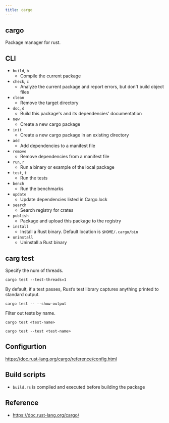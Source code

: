 ```yaml
---
title: cargo
---
```


## cargo
Package manager for rust.

## CLI

- `build`, `b`
    - Compile the current package
- `check`, `c`
    - Analyze the current package and report errors, but don't build object files
- `clean`
    - Remove the target directory
- `doc`, `d`
    - Build this package's and its dependencies' documentation
- `new`
    - Create a new cargo package
- `init`
    - Create a new cargo package in an existing directory
- `add`
    - Add dependencies to a manifest file
- `remove`
    - Remove dependencies from a manifest file
- `run`, `r`
    - Run a binary or example of the local package
- `test`, `t`
    - Run the tests
- `bench`
    - Run the benchmarks
- `update`
    - Update dependencies listed in Cargo.lock
- `search`
    - Search registry for crates
- `publish`
    - Package and upload this package to the registry
- `install`
    - Install a Rust binary. Default location is `$HOME/.cargo/bin`
- `uninstall`
    - Uninstall a Rust binary

## carg test
Specify the num of threads.

```
cargo test --test-threads=1
```

By default, if a test passes, Rust’s test library captures anything printed to standard output.

```
cargo test -- --show-output
```

Filter out tests by name.

```
cargo test <test-name>
```



```
cargo test --test <test-name>
```

## Configurtion
https://doc.rust-lang.org/cargo/reference/config.html

## Build scripts
- `build.rs` is compiled and executed before building the package


## Reference
- https://doc.rust-lang.org/cargo/

